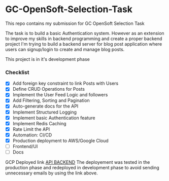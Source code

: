 # GC-OpenSoft-Selection-Task
This repo contains my submission for GC OpenSoft Selection Task

The task is to build a basic Authentication system. However as an extension to improve my skills in backend programming and create a proper backend project I'm trying to build a backend server for blog post application where users can signup/login to create and manage blog posts.

This project is in it's development phase

### **Checklist**
- [X] Add foreign key constraint to link Posts with Users
- [X] Define CRUD Operations for Posts
- [X] Implement the User Feed Logic and followers
- [X] Add Filtering, Sorting and Pagination
- [X] Auto-generate docs for the API
- [X] Implement Structured Logging
- [X] Implement basic Authentication feature
- [X] Implement Redis Caching
- [X] Rate Limit the API
- [X] Automation: CI/CD
- [X] Production deployment to AWS/Google Cloud
- [ ] Frontend/UI
- [ ] Docs

GCP Deployed link [API BACKEND](https://pigee-connect-194874488047.asia-south1.run.app/v1/swagger/index.html) 
The deployement was tested in the production phase and redeployed in development phase to avoid sending unnecessary emails by using the link above.

